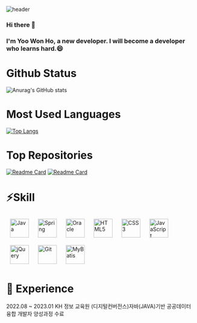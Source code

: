 ![header](https://capsule-render.vercel.app/api?type=waving&color=timeGradient&height=300&section=header&text=WonHoYoo1990&fontSize=90&animation=twinkling)

### Hi there 👋
### I'm Yoo Won Ho, a new developer. I will become a developer who learns hard.😄 

<h1> Github Status </h1>

![Anurag's GitHub stats](https://github-readme-stats-git-masterrstaa-rickstaa.vercel.app/api?username=WonHoYoo1990&show_icons=true&theme=dark)

<h1> Most Used Languages </h1>

[![Top Langs](https://github-readme-stats-git-masterrstaa-rickstaa.vercel.app/api/top-langs/?username=WonHoYoo1990&layout=compact&card_width=445&hide=html&theme=dark)](https://github.com/WonHoYoo1990/github-readme-stats)

<h1> Top Repositories </h1>

[![Readme Card](https://github-readme-stats-git-masterrstaa-rickstaa.vercel.app/api/pin/?username=WonHoYoo1990&repo=openDataProject_01&show_owner=true&theme=dark)](https://github.com/WonHoYoo1990/openDataProject_01)
[![Readme Card](https://github-readme-stats-git-masterrstaa-rickstaa.vercel.app/api/pin/?username=WonHoYoo1990&repo=Algorithms&show_owner=true&theme=dark)](https://github.com/WonHoYoo1990/Algorithms)

<h1>⚡Skill </h1>
<div>
    <a href="https://www.java.com/" target="_blank"><img style="margin: 10px" src="https://profilinator.rishav.dev/skills-assets/java-original-wordmark.svg" alt="Java" height="50" /></a>
    <a href="https://docs.spring.io/spring-framework/docs/3.0.x/reference/expressions.html#:~:text=The%20Spring%20Expression%20Language%20(SpEL,and%20basic%20string%20templating%20functionality." target="_blank"><img style="margin: 10px" src="https://profilinator.rishav.dev/skills-assets/springio-icon.svg" alt="Spring" height="50" /></a>
    <a href="https://www.oracle.com/in/index.html" target="_blank"><img style="margin: 10px" src="https://profilinator.rishav.dev/skills-assets/oracle-original.svg" alt="Oracle" height="50" /></a>
    <a href="https://en.wikipedia.org/wiki/HTML5" target="_blank"><img style="margin: 10px" src="https://profilinator.rishav.dev/skills-assets/html5-original-wordmark.svg" alt="HTML5" height="50" /></a> 
    <a href="https://www.w3schools.com/css/" target="_blank"><img style="margin: 10px" src="https://profilinator.rishav.dev/skills-assets/css3-original-wordmark.svg" alt="CSS3" height="50" /></a> 
    <a href="https://www.javascript.com/" target="_blank"><img style="margin: 10px" src="https://profilinator.rishav.dev/skills-assets/javascript-original.svg" alt="JavaScript" height="50" /></a>
    <a href="https://jquery.com/" target="_blank"><img style="margin: 10px" src="https://profilinator.rishav.dev/skills-assets/jquery.png" alt="jQuery" height="50" /></a> 
    <a href="https://github.com/" target="_blank"><img style="margin: 10px" src="https://profilinator.rishav.dev/skills-assets/git-scm-icon.svg" alt="Git" height="50" /></a>
    <a href="https://mybatis.org/mybatis-3/" target="_blank"><img style="margin: 10px" src="https://avatars.githubusercontent.com/u/1483254?s=280&v=4" alt="MyBatis" height="50" /></a>
</div>

<h1> 🌱 Experience </h1>
2022.08 ~ 2023.01 KH 정보 교육원 (디지털컨버전스)자바(JAVA)기반 공공데이터 융합 개발자 양성과정 수료



<!--
**WonHoYoo1990/WonHoYoo1990** is a ✨ _special_ ✨ repository because its `README.md` (this file) appears on your GitHub profile.

Here are some ideas to get you started:

- 🔭 I’m currently working on ...
- 🌱 I’m currently learning ...
- 👯 I’m looking to collaborate on ...
- 🤔 I’m looking for help with ...
- 💬 Ask me about ...
- 📫 How to reach me: ...
- 😄 Pronouns: ...
- ⚡ Fun fact: ...
-->
